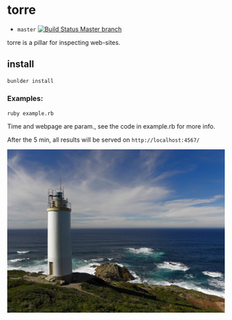 # torre

* `master`
[![Build Status Master branch](https://travis-ci.org/MalloZup/torre.svg?branch=master)](https://travis-ci.org/MalloZup/torre)

torre is a pillar for inspecting web-sites.

## install

```console
bunlder install
```

### Examples:

```console
ruby example.rb
```

Time and webpage are param., see the code in example.rb for more info.

After the 5 min, all results will be served on
`http://localhost:4567/`


![torre](doc/faro.jpg)
